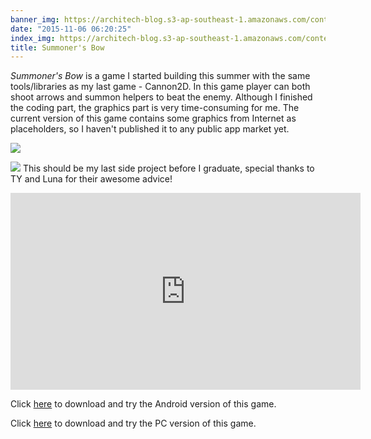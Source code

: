 ```yaml
---
banner_img: https://architech-blog.s3-ap-southeast-1.amazonaws.com/content/images/2019/09/screenshot.png
date: "2015-11-06 06:20:25"
index_img: https://architech-blog.s3-ap-southeast-1.amazonaws.com/content/images/2019/09/screenshot.png
title: Summoner's Bow
---
```


_Summoner's Bow_ is a game I started building this summer with the same tools/libraries as my last game - Cannon2D. In this game player can both shoot arrows and summon helpers to beat the enemy. Although I finished the coding part, the graphics part is very time-consuming for me. The current version of this game contains some graphics from Internet as placeholders, so I haven't published it to any public app market yet.

![](https://architech-blog.s3-ap-southeast-1.amazonaws.com/content/images/2015/11/screenshot.png)

![](https://architech-blog.s3-ap-southeast-1.amazonaws.com/content/images/2015/11/summon.png)
This should be my last side project before I graduate, special thanks to TY and Luna for their awesome advice!

<iframe width="560" height="315" src="https://www.youtube.com/embed/lWfhfC9kvI8" frameborder="0" allowfullscreen></iframe>

Click [here](https://architech-blog.s3-ap-southeast-1.amazonaws.com/content/images/project/summoner/summonersbow.apk) to download and try the Android version of this game.

Click [here](https://architech-blog.s3-ap-southeast-1.amazonaws.com/content/images/project/summoner/SummonersBow.jar) to download and try the PC version of this game.
